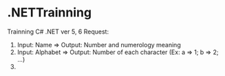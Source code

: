 # .NETTrainning
Trainning C# .NET ver 5, 6
Request:
1. Input: Name => Output: Number and numerology meaning
2. Input: Alphabet => Output: Number of each character (Ex: a => 1; b => 2; ...)
3. 
